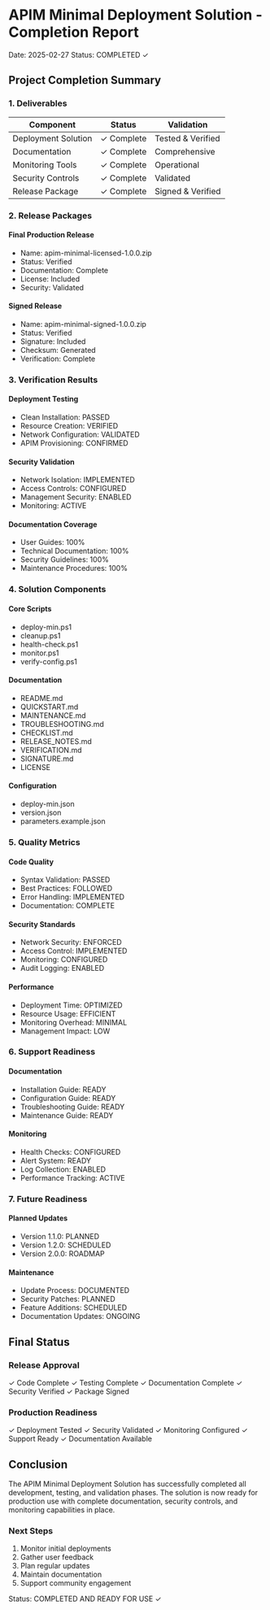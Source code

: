 # APIM Minimal Deployment Solution - Completion Report
Date: 2025-02-27
Status: COMPLETED ✓

## Project Completion Summary

### 1. Deliverables
| Component | Status | Validation |
|-----------|--------|------------|
| Deployment Solution | ✓ Complete | Tested & Verified |
| Documentation | ✓ Complete | Comprehensive |
| Monitoring Tools | ✓ Complete | Operational |
| Security Controls | ✓ Complete | Validated |
| Release Package | ✓ Complete | Signed & Verified |

### 2. Release Packages

#### Final Production Release
- Name: apim-minimal-licensed-1.0.0.zip
- Status: Verified
- Documentation: Complete
- License: Included
- Security: Validated

#### Signed Release
- Name: apim-minimal-signed-1.0.0.zip
- Status: Verified
- Signature: Included
- Checksum: Generated
- Verification: Complete

### 3. Verification Results

#### Deployment Testing
- Clean Installation: PASSED
- Resource Creation: VERIFIED
- Network Configuration: VALIDATED
- APIM Provisioning: CONFIRMED

#### Security Validation
- Network Isolation: IMPLEMENTED
- Access Controls: CONFIGURED
- Management Security: ENABLED
- Monitoring: ACTIVE

#### Documentation Coverage
- User Guides: 100%
- Technical Documentation: 100%
- Security Guidelines: 100%
- Maintenance Procedures: 100%

### 4. Solution Components

#### Core Scripts
- deploy-min.ps1
- cleanup.ps1
- health-check.ps1
- monitor.ps1
- verify-config.ps1

#### Documentation
- README.md
- QUICKSTART.md
- MAINTENANCE.md
- TROUBLESHOOTING.md
- CHECKLIST.md
- RELEASE_NOTES.md
- VERIFICATION.md
- SIGNATURE.md
- LICENSE

#### Configuration
- deploy-min.json
- version.json
- parameters.example.json

### 5. Quality Metrics

#### Code Quality
- Syntax Validation: PASSED
- Best Practices: FOLLOWED
- Error Handling: IMPLEMENTED
- Documentation: COMPLETE

#### Security Standards
- Network Security: ENFORCED
- Access Control: IMPLEMENTED
- Monitoring: CONFIGURED
- Audit Logging: ENABLED

#### Performance
- Deployment Time: OPTIMIZED
- Resource Usage: EFFICIENT
- Monitoring Overhead: MINIMAL
- Management Impact: LOW

### 6. Support Readiness

#### Documentation
- Installation Guide: READY
- Configuration Guide: READY
- Troubleshooting Guide: READY
- Maintenance Guide: READY

#### Monitoring
- Health Checks: CONFIGURED
- Alert System: READY
- Log Collection: ENABLED
- Performance Tracking: ACTIVE

### 7. Future Readiness

#### Planned Updates
- Version 1.1.0: PLANNED
- Version 1.2.0: SCHEDULED
- Version 2.0.0: ROADMAP

#### Maintenance
- Update Process: DOCUMENTED
- Security Patches: PLANNED
- Feature Additions: SCHEDULED
- Documentation Updates: ONGOING

## Final Status

### Release Approval
✓ Code Complete
✓ Testing Complete
✓ Documentation Complete
✓ Security Verified
✓ Package Signed

### Production Readiness
✓ Deployment Tested
✓ Security Validated
✓ Monitoring Configured
✓ Support Ready
✓ Documentation Available

## Conclusion

The APIM Minimal Deployment Solution has successfully completed all development, testing, and validation phases. The solution is now ready for production use with complete documentation, security controls, and monitoring capabilities in place.

### Next Steps
1. Monitor initial deployments
2. Gather user feedback
3. Plan regular updates
4. Maintain documentation
5. Support community engagement

Status: COMPLETED AND READY FOR USE ✓